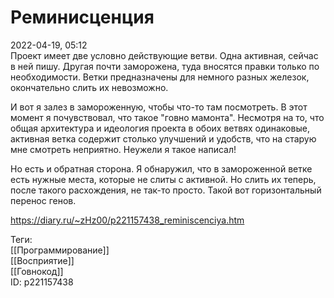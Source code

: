 Реминисценция
==============

   
 2022-04-19, 05:12   
  Проект имеет две условно действующие ветви. Одна активная, сейчас в ней пишу. Другая почти заморожена, туда вносятся правки только по необходимости. Ветки предназначены для немного разных железок, окончательно слить их невозможно.   
   
 И вот я залез в замороженную, чтобы что-то там посмотреть. В этот момент я почувствовал, что такое "говно мамонта". Несмотря на то, что общая архитектура и идеология проекта в обоих ветвях одинаковые, активная ветка содержит столько улучшений и удобств, что на старую мне смотреть неприятно. Неужели я такое написал!   
   
 Но есть и обратная сторона. Я обнаружил, что в замороженной ветке есть нужные места, которые не слиты с активной. Но слить их теперь, после такого расхождения, не так-то просто. Такой вот горизонтальный перенос генов.   
    
 <https://diary.ru/~zHz00/p221157438_reminiscenciya.htm>   
   
 Теги:   
 [[Программирование]]   
 [[Восприятие]]   
 [[Говнокод]]   
 ID: p221157438